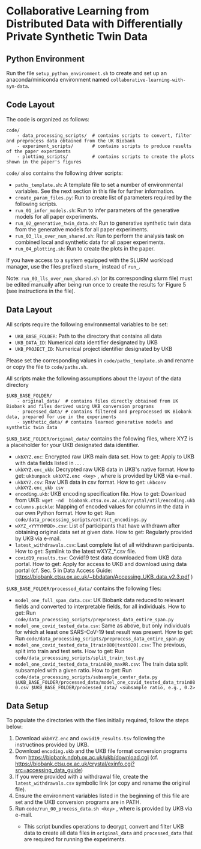 # Collaborative Learning from Distributed Data with Differentially Private Synthetic Twin Data

## Python Environment

Run the file `setup_python_environment.sh` to create and set up an anaconda/miniconda environment named `collaborative-learning-with-syn-data`.

## Code Layout

The code is organized as follows:

```
code/
    - data_processing_scripts/  # contains scripts to convert, filter and preprocess data obtained from the UK Biobank
    - experiment_scripts/       # contains scripts to produce results of the paper experiments
    - plotting_scripts/         # contains scripts to create the plots shown in the paper's figures
```

`code/` also contains the following driver scripts:

- `paths_template.sh`: A template file to set a number of environmental variables. See the next section in this file for further information.
- `create_param_files.py`: Run to create list of parameters required by the following scripts.
- `run_01_infer_models.sh`: Run to infer parameters of the generative models for all paper experiments.
- `run_02_generative_twin_data.sh`: Run to generative synthetic twin data from the generative models for all paper experiments.
- `run_03_lls_over_num_shared.sh`: Run to perform the analysis task on combined local and synthetic data for all paper experiments.
- `run_04_plotting.sh`: Run to create the plots in the paper.

If you have access to a system equipped with the SLURM workload manager, use the files prefixed `slurm_` instead of `run_`.

Note: `run_03_lls_over_num_shared.sh` (or its corresponding slurm file) must be edited manually after being run once to create the results
for Figure 5 (see instructions in the file).

## Data Layout

All scripts require the following environmental variables to be set:

- `UKB_BASE_FOLDER`: Path to the directory that contains all data
- `UKB_DATA_ID`: Numerical data identifier designated by UKB
- `UKB_PROJECT_ID`: Numerical project identifier designated by UKB

Please set the corresponding values in `code/paths_template.sh` and rename or copy the file to `code/paths.sh`.

All scripts make the following assumptions about the layout of the data directory

```
$UKB_BASE_FOLDER/
    - original_data/  # contains files directly obtained from UK Biobank and files derived using UKB conversion programs
    - processed_data/ # contains filtered and preprocessed UK Biobank data, prepared for use in the experiments
    - synthetic_data/ # contains learned generative models and synthetic twin data
```

`$UKB_BASE_FOLDER/original_data/` contains the following files, where XYZ is a placeholder for your UKB designated data identifier.

- `ukbXYZ.enc`: Encrypted raw UKB main data set.
    How to get: Apply to UKB with data fields listed in .... .
- `ukbXYZ.enc_ukb`: Decrypted raw UKB data in UKB's native format.
    How to get: `ukbunpack ukbXYZ.enc <key>` , where <key> is provided by UKB via e-mail.
- `ukbXYZ.csv`: Raw UKB data in csv format.
    How to get: `ukbconv ukbXYZ.enc_ukb csv`
- `encoding.ukb`: UKB encoding specification file.
    How to get: Download from UKB: `wget -nd  biobank.ctsu.ox.ac.uk/crystal/util/encoding.ukb`
- `columns.pickle`: Mapping of encoded values for columns in the data in our own Python format.
    How to get: Run `code/data_processing_scripts/extract_encodings.py`
- `wXYZ_<YYYYMMDD>.csv`: List of participants that have withdrawn after obtaining original data set at given date.
    How to get: Regularly provided by UKB via e-mail.
- `latest_withdrawals.csv`: Last complete list of all withdrawn participants.
    How to get: Symlink to the latest wXYZ_*.csv file.
- `covid19_results.tsv`: Covid19 test data downloaded from UKB data portal.
    How to get: Apply for access to UKB and download using data portal (cf. Sec. 5 in Data Access Guide: https://biobank.ctsu.ox.ac.uk/~bbdatan/Accessing_UKB_data_v2.3.pdf )

`$UKB_BASE_FOLDER/processed_data/` contains the following files:

- `model_one_full_span_data.csv`: UK Biobank data reduced to relevant fields and converted to interpretable fields, for all individuals.
    How to get: Run `code/data_processing_scripts/preprocess_data_entire_span.py`
- `model_one_covid_tested_data.csv`: Same as above, but only individuals for which at least one SARS-CoV-19 test result was present.
    How to get: Run `code/data_processing_scripts/preprocess_data_entire_span.py`
- `model_one_covid_tested_data_[train080|test020].csv`: The previous, split into train and test sets.
    How to get: Run `code/data_processing_scripts/split_train_test.py`
- `model_one_covid_tested_data_train080_maxRR.csv`: The train data split subsampled with a given ratio.
    How to get: Run `code/data_processing_scripts/subsample_center_data.py $UKB_BASE_FOLDER/processed_data/model_one_covid_tested_data_train080.csv $UKB_BASE_FOLDER/processed_data/ <subsample ratio, e.g., 0.2>`

## Data Setup

To populate the directories with the files initially required, follow the steps below:

1. Download `ukbXYZ.enc` and `covid19_results.tsv` following the instructinos provided by UKB.
2. Download `encoding.ukb` and the UKB file format conversion programs from https://biobank.ndph.ox.ac.uk/ukb/download.cgi (cf. https://biobank.ctsu.ox.ac.uk/crystal/exinfo.cgi?src=accessing_data_guide)
3. If you were provided with a withdrawal file, create the `latest_withdrawals.csv` symbolic link (or copy and rename the original file).
4. Ensure the environment variables listed in the beginning of this file are set and the UKB conversion programs are in PATH.
5. Run `code/run_00_process_data.sh <key>` , where <key> is provided by UKB via e-mail.
    - This script bundles operations to decrypt, convert and filter UKB data to create all data files in `original_data` and `processed_data` that are required for running the experiments.